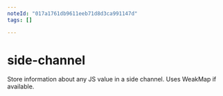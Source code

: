 ```yaml
---
noteId: "017a1761db9611eeb71d8d3ca991147d"
tags: []

---
```


# side-channel
Store information about any JS value in a side channel. Uses WeakMap if available.
